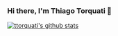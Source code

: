 ### Hi there, I'm Thiago Torquati 👋

[![ttorquati's github stats](https://github-readme-stats.vercel.app/api?username=ttorquati&count_private=true&show_icons=true)](https://github.com/ttorquati/github-readme-stats)
